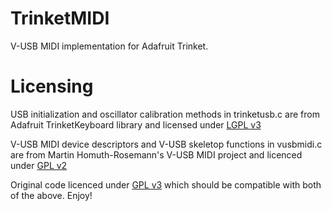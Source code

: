 # TrinketMIDI

V-USB MIDI implementation for Adafruit Trinket.

# Licensing

USB initialization and oscillator calibration methods in trinketusb.c are from
Adafruit TrinketKeyboard library and licensed under [LGPL v3](LICENSE_LGPL3)

V-USB MIDI device descriptors and V-USB skeletop functions in vusbmidi.c are from Martin
Homuth-Rosemann's V-USB MIDI project and licenced under [GPL v2](LICENSE_VUSBMIDI)

Original code licenced under [GPL v3](LICENSE) which should be
compatible with both of the above. Enjoy!
